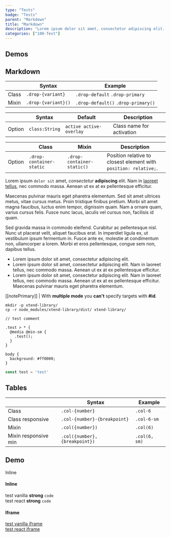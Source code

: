 ```yaml
---
type: "Tests"
badge: "Tests"
parent: "Markdown"
title: "Markdown"
description: "Lorem ipsum dolor sit amet, consectetur adipiscing elit. Nunc tempus laoreet leo sit amet iaculis."
categories: ["100-Test"]
---
```


## Demos

<demo>
  <demovanilla src="vanilla/components/drop/variant">
  </demovanilla>
  <demovanilla src="vanilla/components/drop/event">
  </demovanilla>
  <demovanilla src="vanilla/components/drop/backdrop">
  </demovanilla>
  <demovanilla src="vanilla/components/overlay/nested">
  </demovanilla>
  <demovanilla src="vanilla/addons/overlay/position">
  </demovanilla>
</demo>

<demo>
  <demovanilla src="vanilla/components/slider/events-methods">
  </demovanilla>
  <demovanilla src="vanilla/components/slider/toggle-js">
  </demovanilla>
  <demovanilla src="vanilla/components/slider/progress">
  </demovanilla>
  <demovanilla src="vanilla/components/toggle/timing-delay-fnc">
  </demovanilla>
</demo>

<demo>
  <div class="gatsby_demo_item" data-iframe="iframe/demos/slider/2020-aniyeby-hero">
  </div>
  <div class="gatsby_demo_item" data-iframe="iframe/demos/slider/2020-bertani-hero">
  </div>
  <div class="gatsby_demo_item" data-iframe="iframe/demos/slider/2020-euroricambi-cards">
  </div>
  <div class="gatsby_demo_item" data-iframe="iframe/demos/slider/2019-sun68-hero">
  </div>
</demo>

<demo>
  <div class="gatsby_demo_item" data-iframe="iframe/demos/animation/2019-xtend">
  </div>
  <div class="gatsby_demo_item" data-iframe="iframe/demos/animation/2020-euroricambi-collapse">
  </div>
  <div class="gatsby_demo_item" data-iframe="iframe/demos/animation/2020-bertani-listing">
  </div>
</demo>

<demo>
  <demovanilla src="vanilla/components/test/test-card-content">
  </demovanilla>
  <demovanilla src="vanilla/components/test/test-overlay-content">
  </demovanilla>
  <demovanilla src="vanilla/components/test/test-slider-content">
  </demovanilla>
</demo>

## Markdown

<div class="table-scroll">

|                         | Syntax                                    | Example                       |
| ----------------------- | ----------------------------------------- | ----------------------------- |
| Class                   | `.drop-{variant}`                        | `.drop-default` `.drop-primary` |
| Mixin                   | `.drop-{variant}()`                      | `.drop-default()` `.drop-primary()`         |

</div>

<div class="table-scroll">

|                         | Syntax                                    | Default                       | Description                   |
| ----------------------- | ----------------------------------------- | ----------------------------- | ----------------------------- |
| Option                  | `class:String`                          | `active active-overlay`        | Class name for activation            |

</div>

<div class="table-scroll">

|                         | Class                                     | Mixin                       | Description                   |
| ----------------------- | ----------------------------------------- | ----------------------------- | ----------------------------- |
| Option                  | `.drop-container-static`                 | `.drop-container-static()`        | Position relative to closest element with `position: relative;`.            |

</div>

Lorem ipsum `dolor sit` amet, *consectetur* **adipiscing** elit. Nam in [laoreet tellus](/components/group/button), nec commodo massa. Aenean ut ex at ex pellentesque efficitur.

Maecenas pulvinar mauris eget pharetra elementum. Sed sit amet ultrices metus, vitae cursus metus. Proin tristique finibus pretium. Morbi sit amet magna faucibus, luctus enim tempor, dignissim quam. Nam a ornare quam, varius cursus felis. Fusce nunc lacus, iaculis vel cursus non, facilisis id quam.

Sed gravida massa in commodo eleifend. Curabitur ac pellentesque nisl. Nunc ut placerat velit, aliquet faucibus erat. In imperdiet ligula ex, ut vestibulum ipsum fermentum in. Fusce ante ex, molestie at condimentum non, ullamcorper a lorem. Morbi et eros pellentesque, congue sem non, dapibus tellus.

- Lorem ipsum dolor sit amet, consectetur adipiscing elit.
- Lorem ipsum dolor sit amet, consectetur adipiscing elit. Nam in laoreet tellus, nec commodo massa. Aenean ut ex at ex pellentesque efficitur.
- Lorem ipsum dolor sit amet, consectetur adipiscing elit. Nam in laoreet tellus, nec commodo massa. Aenean ut ex at ex pellentesque efficitur. Maecenas pulvinar mauris eget pharetra elementum.

[[notePrimary]]
| With **multiple mode** you **can't** specify targets with **#id**.

<script type="text/plain" class="language-markup">
  <a href="#" class="btn btn-default">
    <!-- content -->
  </a>

  <button type="button" class="btn btn-default">
    <!-- content -->
  </button>
</script>

```
mkdir -p xtend-library/
cp -r node_modules/xtend-library/dist/ xtend-library/
```

```less
// test comment

.test > * {
  @media @min-sm {
    .test();
  }
}

body {
  background: #ff0000;
}
```

```jsx
const test = 'test'
```

## Tables

<div class="table-scroll">

|                         | Syntax                                    | Example                       |
| ----------------------- | ----------------------------------------- | ----------------------------- |
| Class                   | `.col-{number}`                           | `.col-6`                      |
| Class responsive        | `.col-{number}-{breakpoint}`              | `.col-6-sm`                   |
| Mixin                   | `.col({number})`                          | `.col(6)`                     |
| Mixin responsive min    | `.col({number}, {breakpoint})`            | `.col(6, sm)`                 |

</div>

## Demo

<demo>
  <div class="gatsby_demo-inline">
    <div class="gatsby_demo_item gatsby_demo_preview" data-name="vanilla">
      <div class="gatsby_demo_source gatsby_demo_source--from" data-lang="language-markup">
        Inline
      </div>
    </div>
  </div>
</demo>

#### Inline

<demo>
  <demovanilla src="vanilla/components/test/vanilla" name="test vanilla">
    <div class="gatsby_demo_text">
      test vanilla <strong>strong</strong> <code>code</code>
    </div>
  </demovanilla>
  <demoreact src="react/demos/test/react" name="test react">
    <div class="gatsby_demo_text">
      test react <strong>strong</strong> <code>code</code>
    </div>
  </demoreact>
</demo>

#### Iframe

<demo>
  <div class="gatsby_demo_item" data-iframe="iframe/components/test/vanilla-iframe" data-name="test vanilla frame">
    <div class="gatsby_demo_text">
      <a href="/iframe/components/test/vanilla-iframe">test vanilla iframe</a>
    </div>
  </div>
  <div class="gatsby_demo_item" data-iframe="iframe/components/test/react-iframe" data-name="test react iframe">
    <div class="gatsby_demo_text">
      <a href="/iframe/components/test/react-iframe">test react iframe</a>
    </div>
  </div>
</demo>
